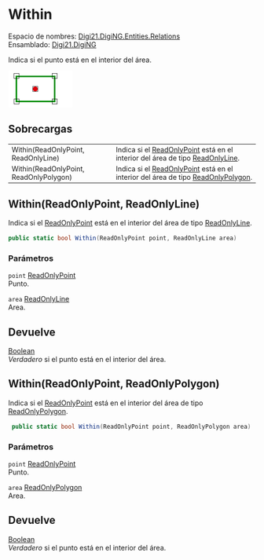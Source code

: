 # Within

Espacio de nombres: [Digi21.DigiNG.Entities.Relations](../../../)  
Ensamblado: [Digi21.DigiNG](../../../../)

Indica si el punto está en el interior del área.

![Punto en el interior del &#xE1;rea](../../../../../../../../../.gitbook/assets/puntointeriorarea.png)

## Sobrecargas

|  |  |
| :--- | :--- |
| Within\(ReadOnlyPoint, ReadOnlyLine\) | Indica si el [ReadOnlyPoint](../../../../digi21.diging.entities/clases/readonlypoint/) está en el interior del área de tipo [ReadOnlyLine](../../../../digi21.diging.entities/clases/readonlyline/). |
| Within\(ReadOnlyPoint, ReadOnlyPolygon\) | Indica si el [ReadOnlyPoint](../../../../digi21.diging.entities/clases/readonlypoint/) está en el interior del área de tipo [ReadOnlyPolygon](../../../../digi21.diging.entities/clases/readonlypolygon/). |

## Within\(ReadOnlyPoint, ReadOnlyLine\)

Indica si el [ReadOnlyPoint](../../../../digi21.diging.entities/clases/readonlypoint/) está en el interior del área de tipo [ReadOnlyLine](../../../../digi21.diging.entities/clases/readonlyline/).

```csharp
public static bool Within(ReadOnlyPoint point, ReadOnlyLine area)
```

### Parámetros

`point` [ReadOnlyPoint](../../../../digi21.diging.entities/clases/readonlypoint/)  
Punto.

`area` [ReadOnlyLine](../../../../digi21.diging.entities/clases/readonlyline/)  
Area.

## Devuelve

[Boolean](https://docs.microsoft.com/en-us/dotnet/api/system.boolean?view=net-5.0)  
_Verdadero_ si el punto está en el interior del área.

## Within\(ReadOnlyPoint, ReadOnlyPolygon\)

Indica si el [ReadOnlyPoint](../../../../digi21.diging.entities/clases/readonlypoint/) está en el interior del área de tipo [ReadOnlyPolygon](../../../../digi21.diging.entities/clases/readonlypolygon/).

```csharp
 public static bool Within(ReadOnlyPoint point, ReadOnlyPolygon area)
```

### Parámetros

`point` [ReadOnlyPoint](../../../../digi21.diging.entities/clases/readonlypoint/)  
Punto.

`area` [ReadOnlyPolygon](../../../../digi21.diging.entities/clases/readonlypolygon/)  
Area.

## Devuelve

[Boolean](https://docs.microsoft.com/en-us/dotnet/api/system.boolean?view=net-5.0)  
_Verdadero_ si el punto está en el interior del área.

